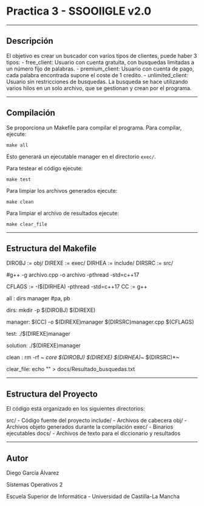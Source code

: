 # Practica 3 - SSOOIIGLE v2.0

---
## Descripción

El objetivo es crear un buscador con varios tipos de clientes, puede haber 3 tipos:
	- free_client: Usuario con cuenta gratuita, con busquedas limitadas a un número fijo de palabras.
	- premium_client: Usuario con cuenta de pago, cada palabra encontrada supone el coste de 1 credito.
	- unlimited_client: Usuario sin restricciones de busquedas.
La busqueda se hace utilizando varios hilos en un solo archivo, que se gestionan y crean por el programa.

---

## Compilación
Se proporciona un Makefile para compilar el programa. Para compilar, ejecute:

```make all```

Esto generará un ejecutable manager en el directorio ```exec/```.

Para testear el código ejecute:

```make test```

Para limpiar los archivos generados ejecute:

```make clean```

Para limpiar el archivo de resultados ejecute:

```make clear_file```

---
## Estructura del Makefile

DIROBJ := obj/
DIREXE := exec/
DIRHEA := include/
DIRSRC := src/

#g++ -g archivo.cpp -o archivo -pthread -std=c++17

CFLAGS := -I$(DIRHEA) -pthread -std=c++17
CC := g++

all : dirs manager  #pa, pb

dirs:
	mkdir -p $(DIROBJ) $(DIREXE)

manager: 
	$(CC) -o $(DIREXE)manager $(DIRSRC)manager.cpp $(CFLAGS)	

test:
	./$(DIREXE)manager 

solution:
	./$(DIREXE)manager

clean : 
	rm -rf *~ core $(DIROBJ) $(DIREXE) $(DIRHEA)*~ $(DIRSRC)*~

clear_file: 
	echo "" > docs/Resultado_busquedas.txt


---
## Estructura del Proyecto

El código está organizado en los siguientes directorios:

src/ - Código fuente del proyecto
include/ - Archivos de cabecera
obj/ - Archivos objeto generados durante la compilación
exec/ - Binarios ejecutables
docs/ - Archivos de texto para el diccionario y resultados

---
## Autor
Diego García Álvarez

Sistemas Operativos 2

Escuela Superior de Informática - Universidad de Castilla-La Mancha

